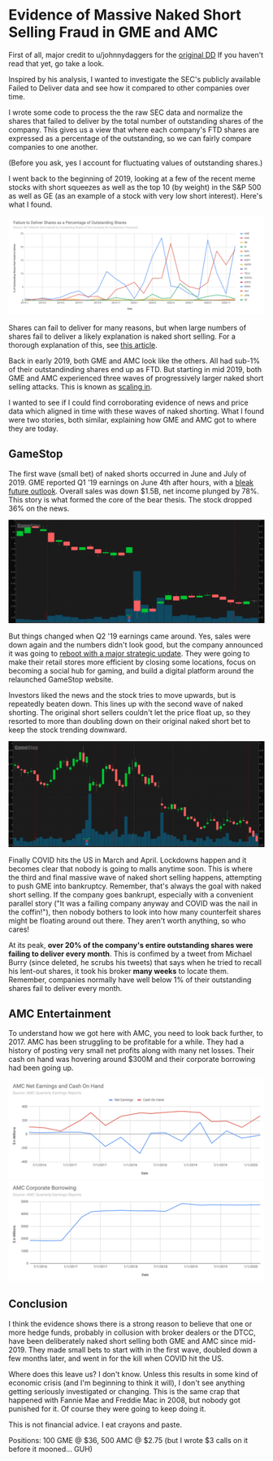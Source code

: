 # Evidence of Massive Naked Short Selling Fraud in GME and AMC

First of all, major credit to u/johnnydaggers for the [original DD](https://www.reddit.com/r/wallstreetbets/comments/l97ykd/the_real_reason_wall_street_is_terrified_of_the/)
If you haven't read that yet, go take a look.

Inspired by his analysis, I wanted to investigate the SEC's publicly available
Failed to Deliver data and see how it compared to other companies over time.

I wrote some code to process the the raw SEC data and normalize the shares that
failed to deliver by the total number of outstanding shares of the company. This
gives us a view that where each company's FTD shares are expressed as a percentage
of the outstanding, so we can fairly compare companies to one another.

(Before you ask, yes I account for fluctuating values of outstanding shares.)

I went back to the beginning of 2019, looking at a few of the recent meme
stocks with short squeezes as well as the top 10 (by weight) in the S&P 500 as
well as GE (as an example of a stock with very low short interest). Here's what
I found.

![Failure to Deliver](failure_to_deliver.png)

Shares can fail to deliver for many reasons, but when large numbers of shares
fail to deliver a likely explanation is naked short selling. For a thorough
explanation of this, see [this article](http://counterfeitingstock.com/CS2.0/CounterfeitingStock.html).

Back in early 2019, both GME and AMC look like the others. All had sub-1% of
their outstandinding shares end up as FTD. But starting in mid 2019, both GME
and AMC experienced three waves of progressively larger naked short selling
attacks. This is known as [scaling in](https://www.investopedia.com/terms/s/scale-in.asp).

I wanted to see if I could find corroborating evidence of news and price data
which aligned in time with these waves of naked shorting. What I found were
two stories, both similar, explaining how GME and AMC got to where they are
today.

## GameStop

The first wave (small bet) of naked shorts occurred in June and July of 2019.
GME reported Q1 '19 earnings on June 4th after hours, with a [bleak future outlook](https://www.washingtonpost.com/business/2019/06/05/gamestop-stock-plunges-nearly-percent-gamers-brace-new-era-consoles/).
Overall sales was down $1.5B, net income plunged by 78%. This story is what
formed the core of the bear thesis. The stock dropped 36% on the news.

![GameStop Q1 19 Earnings](gamestop_q1_2019.png)

But things changed when Q2 '19 earnings came around. Yes, sales were down again
and the numbers didn't look good, but the company announced it was going to
[reboot with a major strategic update](https://www.globenewswire.com/news-release/2019/09/10/1913815/0/en/GameStop-Reports-Second-Quarter-Fiscal-2019-Results.html).
They were going to make their retail stores more efficient by closing some
locations, focus on becoming a social hub for gaming, and build a digital
platform around the relaunched GameStop website.

Investors liked the news and the stock tries to move upwards, but is repeatedly
beaten down. This lines up with the second wave of naked shorting. The original
short sellers couldn't let the price float up, so they resorted to more than
doubling down on their original naked short bet to keep the stock trending
downward.

![Gamestop Q2 19 Earnings](gamestop_q2_2019.png)

Finally COVID hits the US in March and April. Lockdowns happen and it becomes
clear that nobody is going to malls anytime soon. This is where the third
and final massive wave of naked short selling happens, attempting to push
GME into bankruptcy. Remember, that's always the goal with naked short selling.
If the company goes bankrupt, especially with a convenient parallel story
("It was a failing company anyway and COVID was the nail in the coffin!"), then
nobody bothers to look into how many counterfeit shares might be floating
around out there. They aren't worth anything, so who cares!

At its peak, **over 20% of the company's entire outstanding shares were failing
to deliver every month**. This is confimed by a tweet from Michael Burry (since
deleted, he scrubs his tweets) that says when he tried to recall his lent-out
shares, it took his broker **many weeks** to locate them. Remember, companies
normally have well below 1% of their outstanding shares fail to deliver every
month.

## AMC Entertainment

To understand how we got here with AMC, you need to look back further, to 2017.
AMC has been struggling to be profitable for a while. They had a history of
posting very small net profits along with many net losses. Their cash on hand
was hovering around $300M and their corporate borrowing had been going up.

![AMC Net Earnings and Cash on Hand](amc_net_earnings_cash_on_hand.png)
![AMC Corporate Borrowing](amc_corporate_borrowing.png)

## Conclusion

I think the evidence shows there is a strong reason to believe that one or more
hedge funds, probably in collusion with broker dealers or the DTCC, have been
deliberately naked short selling both GME and AMC since mid-2019. They made
small bets to start with in the first wave, doubled down a few months later,
and went in for the kill when COVID hit the US.

Where does this leave us? I don't know. Unless this results in some kind of
economic crisis (and I'm beginning to think it will), I don't see anything
getting seriously investigated or changing. This is the same crap that happened
with Fannie Mae and Freddie Mac in 2008, but nobody got punished for it. Of
course they were going to keep doing it.

This is not financial advice. I eat crayons and paste.

Positions: 100 GME @ $36, 500 AMC @ $2.75 (but I wrote $3 calls on it before it
mooned... GUH)
